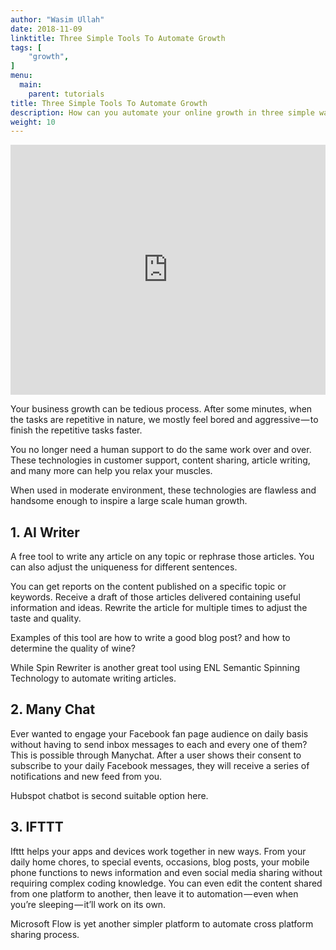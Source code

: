 ```yaml
---
author: "Wasim Ullah"
date: 2018-11-09
linktitle: Three Simple Tools To Automate Growth
tags: [
    "growth",
]
menu:
  main:
    parent: tutorials
title: Three Simple Tools To Automate Growth
description: How can you automate your online growth in three simple ways.
weight: 10
---
```


<iframe src="https://giphy.com/embed/VV2g1RsyoSOpq" width="100%" height="400" frameBorder="0" class="giphy-embed" allowFullScreen></iframe>

Your business growth can be tedious process. After some minutes, when the tasks are repetitive in nature, we mostly feel bored and aggressive — to finish the repetitive tasks faster.

You no longer need a human support to do the same work over and over. These technologies in customer support, content sharing, article writing, and many more can help you relax your muscles.

When used in moderate environment, these technologies are flawless and handsome enough to inspire a large scale human growth.

## 1. AI Writer

A free tool to write any article on any topic or rephrase those articles. You can also adjust the uniqueness for different sentences.

You can get reports on the content published on a specific topic or keywords. Receive a draft of those articles delivered containing useful information and ideas. Rewrite the article for multiple times to adjust the taste and quality.

Examples of this tool are how to write a good blog post? and how to determine the quality of wine?

While Spin Rewriter is another great tool using ENL Semantic Spinning Technology to automate writing articles.

## 2. Many Chat

Ever wanted to engage your Facebook fan page audience on daily basis without having to send inbox messages to each and every one of them? This is possible through Manychat. After a user shows their consent to subscribe to your daily Facebook messages, they will receive a series of notifications and new feed from you.

Hubspot chatbot is second suitable option here.

## 3. IFTTT

Ifttt helps your apps and devices work together in new ways. From your daily home chores, to special events, occasions, blog posts, your mobile phone functions to news information and even social media sharing without requiring complex coding knowledge. You can even edit the content shared from one platform to another, then leave it to automation — even when you’re sleeping — it’ll work on its own.

Microsoft Flow is yet another simpler platform to automate cross platform sharing process.
